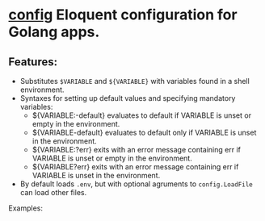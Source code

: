 # [config](https://github.com/golang-config/config) Eloquent configuration for Golang apps.

## Features:

- Substitutes `$VARIABLE` and `${VARIABLE}` with variables found in a shell environment.
- Syntaxes for setting up default values and specifying mandatory variables:
  - ${VARIABLE:-default} evaluates to default if VARIABLE is unset or empty in the environment.
  - ${VARIABLE-default} evaluates to default only if VARIABLE is unset in the environment.
  - ${VARIABLE:?err} exits with an error message containing err if VARIABLE is unset or empty in the environment.
  - ${VARIABLE?err} exits with an error message containing err if VARIABLE is unset in the environment.
- By default loads `.env`, but with optional agruments to `config.LoadFile` can load other files.

Examples:
